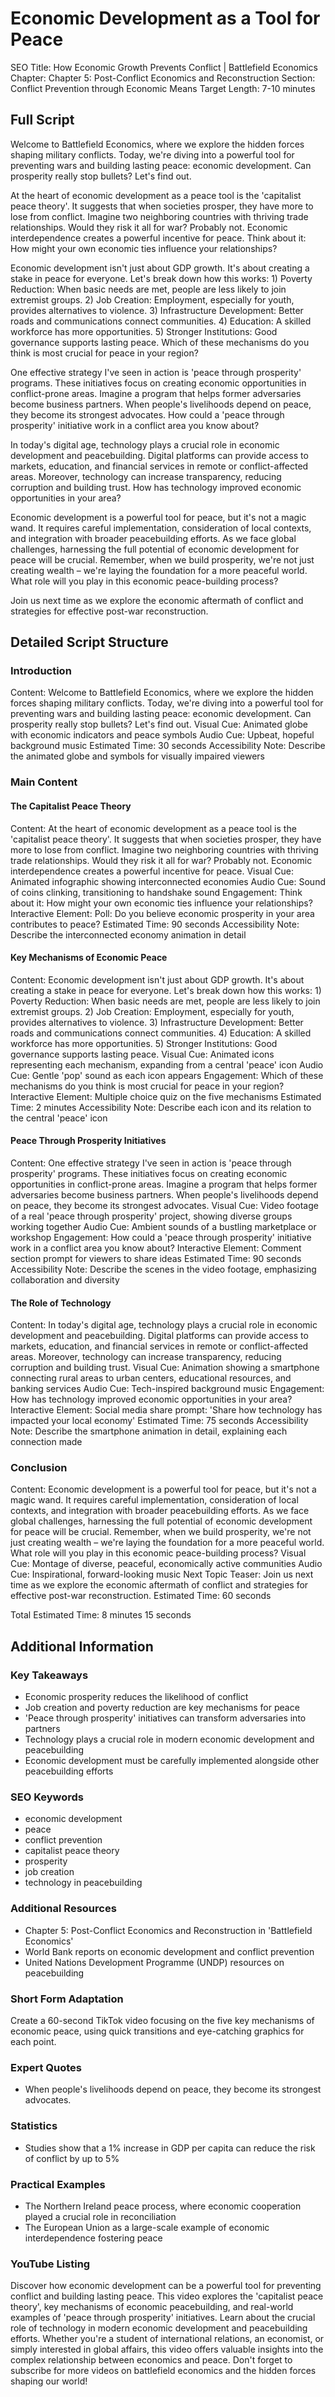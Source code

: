 # Economic Development as a Tool for Peace

SEO Title: How Economic Growth Prevents Conflict | Battlefield Economics
Chapter: Chapter 5: Post-Conflict Economics and Reconstruction
Section: Conflict Prevention through Economic Means
Target Length: 7-10 minutes

## Full Script

Welcome to Battlefield Economics, where we explore the hidden forces shaping military conflicts. Today, we're diving into a powerful tool for preventing wars and building lasting peace: economic development. Can prosperity really stop bullets? Let's find out.

At the heart of economic development as a peace tool is the 'capitalist peace theory'. It suggests that when societies prosper, they have more to lose from conflict. Imagine two neighboring countries with thriving trade relationships. Would they risk it all for war? Probably not. Economic interdependence creates a powerful incentive for peace. Think about it: How might your own economic ties influence your relationships?

Economic development isn't just about GDP growth. It's about creating a stake in peace for everyone. Let's break down how this works: 1) Poverty Reduction: When basic needs are met, people are less likely to join extremist groups. 2) Job Creation: Employment, especially for youth, provides alternatives to violence. 3) Infrastructure Development: Better roads and communications connect communities. 4) Education: A skilled workforce has more opportunities. 5) Stronger Institutions: Good governance supports lasting peace. Which of these mechanisms do you think is most crucial for peace in your region?

One effective strategy I've seen in action is 'peace through prosperity' programs. These initiatives focus on creating economic opportunities in conflict-prone areas. Imagine a program that helps former adversaries become business partners. When people's livelihoods depend on peace, they become its strongest advocates. How could a 'peace through prosperity' initiative work in a conflict area you know about?

In today's digital age, technology plays a crucial role in economic development and peacebuilding. Digital platforms can provide access to markets, education, and financial services in remote or conflict-affected areas. Moreover, technology can increase transparency, reducing corruption and building trust. How has technology improved economic opportunities in your area?

Economic development is a powerful tool for peace, but it's not a magic wand. It requires careful implementation, consideration of local contexts, and integration with broader peacebuilding efforts. As we face global challenges, harnessing the full potential of economic development for peace will be crucial. Remember, when we build prosperity, we're not just creating wealth – we're laying the foundation for a more peaceful world. What role will you play in this economic peace-building process?

Join us next time as we explore the economic aftermath of conflict and strategies for effective post-war reconstruction.

## Detailed Script Structure

### Introduction

Content: Welcome to Battlefield Economics, where we explore the hidden forces shaping military conflicts. Today, we're diving into a powerful tool for preventing wars and building lasting peace: economic development. Can prosperity really stop bullets? Let's find out.
Visual Cue: Animated globe with economic indicators and peace symbols
Audio Cue: Upbeat, hopeful background music
Estimated Time: 30 seconds
Accessibility Note: Describe the animated globe and symbols for visually impaired viewers

### Main Content

#### The Capitalist Peace Theory

Content: At the heart of economic development as a peace tool is the 'capitalist peace theory'. It suggests that when societies prosper, they have more to lose from conflict. Imagine two neighboring countries with thriving trade relationships. Would they risk it all for war? Probably not. Economic interdependence creates a powerful incentive for peace.
Visual Cue: Animated infographic showing interconnected economies
Audio Cue: Sound of coins clinking, transitioning to handshake sound
Engagement: Think about it: How might your own economic ties influence your relationships?
Interactive Element: Poll: Do you believe economic prosperity in your area contributes to peace?
Estimated Time: 90 seconds
Accessibility Note: Describe the interconnected economy animation in detail

#### Key Mechanisms of Economic Peace

Content: Economic development isn't just about GDP growth. It's about creating a stake in peace for everyone. Let's break down how this works: 1) Poverty Reduction: When basic needs are met, people are less likely to join extremist groups. 2) Job Creation: Employment, especially for youth, provides alternatives to violence. 3) Infrastructure Development: Better roads and communications connect communities. 4) Education: A skilled workforce has more opportunities. 5) Stronger Institutions: Good governance supports lasting peace.
Visual Cue: Animated icons representing each mechanism, expanding from a central 'peace' icon
Audio Cue: Gentle 'pop' sound as each icon appears
Engagement: Which of these mechanisms do you think is most crucial for peace in your region?
Interactive Element: Multiple choice quiz on the five mechanisms
Estimated Time: 2 minutes
Accessibility Note: Describe each icon and its relation to the central 'peace' icon

#### Peace Through Prosperity Initiatives

Content: One effective strategy I've seen in action is 'peace through prosperity' programs. These initiatives focus on creating economic opportunities in conflict-prone areas. Imagine a program that helps former adversaries become business partners. When people's livelihoods depend on peace, they become its strongest advocates.
Visual Cue: Video footage of a real 'peace through prosperity' project, showing diverse groups working together
Audio Cue: Ambient sounds of a bustling marketplace or workshop
Engagement: How could a 'peace through prosperity' initiative work in a conflict area you know about?
Interactive Element: Comment section prompt for viewers to share ideas
Estimated Time: 90 seconds
Accessibility Note: Describe the scenes in the video footage, emphasizing collaboration and diversity

#### The Role of Technology

Content: In today's digital age, technology plays a crucial role in economic development and peacebuilding. Digital platforms can provide access to markets, education, and financial services in remote or conflict-affected areas. Moreover, technology can increase transparency, reducing corruption and building trust.
Visual Cue: Animation showing a smartphone connecting rural areas to urban centers, educational resources, and banking services
Audio Cue: Tech-inspired background music
Engagement: How has technology improved economic opportunities in your area?
Interactive Element: Social media share prompt: 'Share how technology has impacted your local economy'
Estimated Time: 75 seconds
Accessibility Note: Describe the smartphone animation in detail, explaining each connection made

### Conclusion

Content: Economic development is a powerful tool for peace, but it's not a magic wand. It requires careful implementation, consideration of local contexts, and integration with broader peacebuilding efforts. As we face global challenges, harnessing the full potential of economic development for peace will be crucial. Remember, when we build prosperity, we're not just creating wealth – we're laying the foundation for a more peaceful world. What role will you play in this economic peace-building process?
Visual Cue: Montage of diverse, peaceful, economically active communities
Audio Cue: Inspirational, forward-looking music
Next Topic Teaser: Join us next time as we explore the economic aftermath of conflict and strategies for effective post-war reconstruction.
Estimated Time: 60 seconds

Total Estimated Time: 8 minutes 15 seconds

## Additional Information

### Key Takeaways
- Economic prosperity reduces the likelihood of conflict
- Job creation and poverty reduction are key mechanisms for peace
- 'Peace through prosperity' initiatives can transform adversaries into partners
- Technology plays a crucial role in modern economic development and peacebuilding
- Economic development must be carefully implemented alongside other peacebuilding efforts

### SEO Keywords
- economic development
- peace
- conflict prevention
- capitalist peace theory
- prosperity
- job creation
- technology in peacebuilding

### Additional Resources
- Chapter 5: Post-Conflict Economics and Reconstruction in 'Battlefield Economics'
- World Bank reports on economic development and conflict prevention
- United Nations Development Programme (UNDP) resources on peacebuilding

### Short Form Adaptation
Create a 60-second TikTok video focusing on the five key mechanisms of economic peace, using quick transitions and eye-catching graphics for each point.

### Expert Quotes
- When people's livelihoods depend on peace, they become its strongest advocates.

### Statistics
- Studies show that a 1% increase in GDP per capita can reduce the risk of conflict by up to 5%

### Practical Examples
- The Northern Ireland peace process, where economic cooperation played a crucial role in reconciliation
- The European Union as a large-scale example of economic interdependence fostering peace

### YouTube Listing
Discover how economic development can be a powerful tool for preventing conflict and building lasting peace. This video explores the 'capitalist peace theory', key mechanisms of economic peacebuilding, and real-world examples of 'peace through prosperity' initiatives. Learn about the crucial role of technology in modern economic development and peacebuilding efforts. Whether you're a student of international relations, an economist, or simply interested in global affairs, this video offers valuable insights into the complex relationship between economics and peace. Don't forget to subscribe for more videos on battlefield economics and the hidden forces shaping our world!
